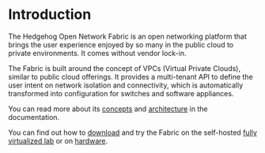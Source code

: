 # Introduction

The Hedgehog Open Network Fabric is an open networking platform that brings the user experience enjoyed by so many in the
public cloud to private environments. It comes without vendor lock-in.

The Fabric is built around the concept of VPCs (Virtual Private Clouds), similar to public cloud offerings. It provides a
multi-tenant API to define the user intent on network isolation and connectivity, which is automatically transformed
into configuration for switches and software appliances.

You can read more about its [concepts](concepts/overview.md) and [architecture](architecture/overview.md) in the
documentation.

You can find out how to [download](getting-started/download.md) and try the Fabric on the self-hosted
[fully virtualized lab](vlab/overview.md) or on [hardware](install-upgrade/install.md).
